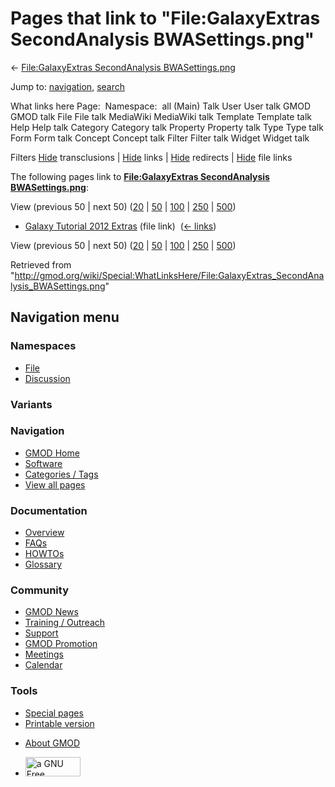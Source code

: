 <div id="mw-page-base" class="noprint">

</div>

<div id="mw-head-base" class="noprint">

</div>

<div id="content" class="mw-body" role="main">

<span id="top"></span>

<div id="mw-js-message" style="display:none;">

</div>



# <span dir="auto">Pages that link to "File:GalaxyExtras SecondAnalysis BWASettings.png"</span>

<div id="bodyContent">

<div id="contentSub">

← [File:GalaxyExtras SecondAnalysis
BWASettings.png](/wiki/File:GalaxyExtras_SecondAnalysis_BWASettings.png "File:GalaxyExtras SecondAnalysis BWASettings.png")

</div>

<div id="jump-to-nav" class="mw-jump">

Jump to: [navigation](#mw-navigation), [search](#p-search)

</div>

<div id="mw-content-text">

What links here Page:  Namespace:  all (Main) Talk User User talk GMOD
GMOD talk File File talk MediaWiki MediaWiki talk Template Template talk
Help Help talk Category Category talk Property Property talk Type Type
talk Form Form talk Concept Concept talk Filter Filter talk Widget
Widget talk

Filters
[Hide](/mediawiki/index.php?title=Special:WhatLinksHere/File:GalaxyExtras_SecondAnalysis_BWASettings.png&hidetrans=1 "Special:WhatLinksHere/File:GalaxyExtras SecondAnalysis BWASettings.png")
transclusions \|
[Hide](/mediawiki/index.php?title=Special:WhatLinksHere/File:GalaxyExtras_SecondAnalysis_BWASettings.png&hidelinks=1 "Special:WhatLinksHere/File:GalaxyExtras SecondAnalysis BWASettings.png")
links \|
[Hide](/mediawiki/index.php?title=Special:WhatLinksHere/File:GalaxyExtras_SecondAnalysis_BWASettings.png&hideredirs=1 "Special:WhatLinksHere/File:GalaxyExtras SecondAnalysis BWASettings.png")
redirects \|
[Hide](/mediawiki/index.php?title=Special:WhatLinksHere/File:GalaxyExtras_SecondAnalysis_BWASettings.png&hideimages=1 "Special:WhatLinksHere/File:GalaxyExtras SecondAnalysis BWASettings.png")
file links

The following pages link to **[File:GalaxyExtras SecondAnalysis
BWASettings.png](/wiki/File:GalaxyExtras_SecondAnalysis_BWASettings.png "File:GalaxyExtras SecondAnalysis BWASettings.png")**:

View (previous 50 \| next 50)
([20](/mediawiki/index.php?title=Special:WhatLinksHere/File:GalaxyExtras_SecondAnalysis_BWASettings.png&limit=20 "Special:WhatLinksHere/File:GalaxyExtras SecondAnalysis BWASettings.png")
\|
[50](/mediawiki/index.php?title=Special:WhatLinksHere/File:GalaxyExtras_SecondAnalysis_BWASettings.png&limit=50 "Special:WhatLinksHere/File:GalaxyExtras SecondAnalysis BWASettings.png")
\|
[100](/mediawiki/index.php?title=Special:WhatLinksHere/File:GalaxyExtras_SecondAnalysis_BWASettings.png&limit=100 "Special:WhatLinksHere/File:GalaxyExtras SecondAnalysis BWASettings.png")
\|
[250](/mediawiki/index.php?title=Special:WhatLinksHere/File:GalaxyExtras_SecondAnalysis_BWASettings.png&limit=250 "Special:WhatLinksHere/File:GalaxyExtras SecondAnalysis BWASettings.png")
\|
[500](/mediawiki/index.php?title=Special:WhatLinksHere/File:GalaxyExtras_SecondAnalysis_BWASettings.png&limit=500 "Special:WhatLinksHere/File:GalaxyExtras SecondAnalysis BWASettings.png"))

- [Galaxy Tutorial 2012
  Extras](/wiki/Galaxy_Tutorial_2012_Extras "Galaxy Tutorial 2012 Extras")
  (file link) ‎ <span class="mw-whatlinkshere-tools">([←
  links](/mediawiki/index.php?title=Special:WhatLinksHere&target=Galaxy+Tutorial+2012+Extras "Special:WhatLinksHere"))</span>

View (previous 50 \| next 50)
([20](/mediawiki/index.php?title=Special:WhatLinksHere/File:GalaxyExtras_SecondAnalysis_BWASettings.png&limit=20 "Special:WhatLinksHere/File:GalaxyExtras SecondAnalysis BWASettings.png")
\|
[50](/mediawiki/index.php?title=Special:WhatLinksHere/File:GalaxyExtras_SecondAnalysis_BWASettings.png&limit=50 "Special:WhatLinksHere/File:GalaxyExtras SecondAnalysis BWASettings.png")
\|
[100](/mediawiki/index.php?title=Special:WhatLinksHere/File:GalaxyExtras_SecondAnalysis_BWASettings.png&limit=100 "Special:WhatLinksHere/File:GalaxyExtras SecondAnalysis BWASettings.png")
\|
[250](/mediawiki/index.php?title=Special:WhatLinksHere/File:GalaxyExtras_SecondAnalysis_BWASettings.png&limit=250 "Special:WhatLinksHere/File:GalaxyExtras SecondAnalysis BWASettings.png")
\|
[500](/mediawiki/index.php?title=Special:WhatLinksHere/File:GalaxyExtras_SecondAnalysis_BWASettings.png&limit=500 "Special:WhatLinksHere/File:GalaxyExtras SecondAnalysis BWASettings.png"))

</div>

<div class="printfooter">

Retrieved from
"<http://gmod.org/wiki/Special:WhatLinksHere/File:GalaxyExtras_SecondAnalysis_BWASettings.png>"

</div>

<div id="catlinks" class="catlinks catlinks-allhidden">

</div>

<div class="visualClear">

</div>

</div>

</div>

<div id="mw-navigation">

## Navigation menu

<div id="mw-head">



<div id="left-navigation">

<div id="p-namespaces" class="vectorTabs" role="navigation"
aria-labelledby="p-namespaces-label">

### Namespaces

- <span id="ca-nstab-image"><a href="/wiki/File:GalaxyExtras_SecondAnalysis_BWASettings.png"
  accesskey="c" title="View the file page [c]">File</a></span>
- <span id="ca-talk"><a
  href="/mediawiki/index.php?title=File_talk:GalaxyExtras_SecondAnalysis_BWASettings.png&amp;action=edit&amp;redlink=1"
  accesskey="t"
  title="Discussion about the content page [t]">Discussion</a></span>

</div>

<div id="p-variants" class="vectorMenu emptyPortlet" role="navigation"
aria-labelledby="p-variants-label">

### 

### Variants[](#)

<div class="menu">

</div>

</div>

</div>

<div id="right-navigation">





</div>



</div>

</div>

</div>

<div id="mw-panel">

<div id="p-logo" role="banner">

<a href="/wiki/Main_Page"
style="background-image: url(http://gmod.org/images/GMOD-cogs.png);"
title="Visit the main page"></a>

</div>

<div id="p-Navigation" class="portal" role="navigation"
aria-labelledby="p-Navigation-label">

### Navigation

<div class="body">

- <span id="n-GMOD-Home">[GMOD Home](/wiki/Main_Page)</span>
- <span id="n-Software">[Software](/wiki/GMOD_Components)</span>
- <span id="n-Categories-.2F-Tags">[Categories /
  Tags](/wiki/Categories)</span>
- <span id="n-View-all-pages">[View all
  pages](/wiki/Special:AllPages)</span>

</div>

</div>

<div id="p-Documentation" class="portal" role="navigation"
aria-labelledby="p-Documentation-label">

### Documentation

<div class="body">

- <span id="n-Overview">[Overview](/wiki/Overview)</span>
- <span id="n-FAQs">[FAQs](/wiki/Category:FAQ)</span>
- <span id="n-HOWTOs">[HOWTOs](/wiki/Category:HOWTO)</span>
- <span id="n-Glossary">[Glossary](/wiki/Glossary)</span>

</div>

</div>

<div id="p-Community" class="portal" role="navigation"
aria-labelledby="p-Community-label">

### Community

<div class="body">

- <span id="n-GMOD-News">[GMOD News](/wiki/GMOD_News)</span>
- <span id="n-Training-.2F-Outreach">[Training /
  Outreach](/wiki/Training_and_Outreach)</span>
- <span id="n-Support">[Support](/wiki/Support)</span>
- <span id="n-GMOD-Promotion">[GMOD
  Promotion](/wiki/GMOD_Promotion)</span>
- <span id="n-Meetings">[Meetings](/wiki/Meetings)</span>
- <span id="n-Calendar">[Calendar](/wiki/Calendar)</span>

</div>

</div>

<div id="p-tb" class="portal" role="navigation"
aria-labelledby="p-tb-label">

### Tools

<div class="body">

- <span id="t-specialpages"><a href="/wiki/Special:SpecialPages" accesskey="q"
  title="A list of all special pages [q]">Special pages</a></span>
- <span id="t-print"><a
  href="/mediawiki/index.php?title=Special:WhatLinksHere/File:GalaxyExtras_SecondAnalysis_BWASettings.png&amp;printable=yes"
  rel="alternate" accesskey="p"
  title="Printable version of this page [p]">Printable version</a></span>

</div>

</div>

</div>

</div>

<div id="footer" role="contentinfo">

- <span id="footer-places-about">[About
  GMOD](/wiki/GMOD:About "GMOD:About")</span>

<!-- -->

- <span id="footer-copyrightico">[<img src="http://www.gnu.org/graphics/gfdl-logo-small.png" width="88"
  height="31" alt="a GNU Free Documentation License" />](http://www.gnu.org/licenses/fdl-1.3.html)</span>




</div>
